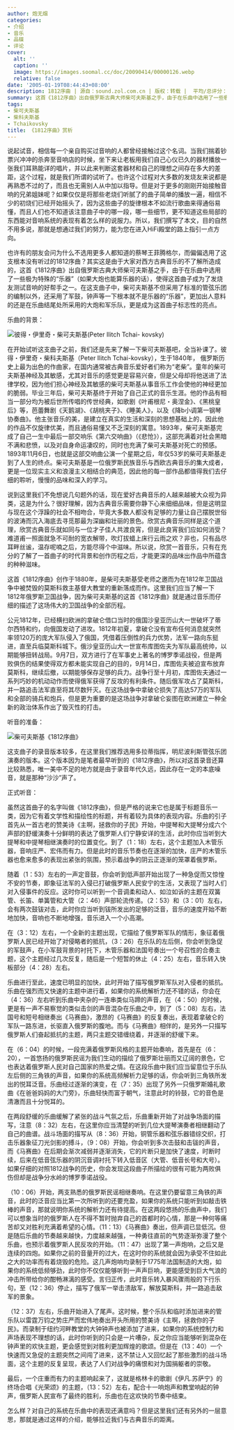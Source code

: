 ```yaml
---
author: 炮无烟
categories:
- 介绍
- 音乐
- 品碟
- 评论
cover:
  alt: ''
  caption: ''
  image: https://images.soomal.cc/doc/20090414/00000126.webp
  relative: false
date: '2005-01-19T08:44:43+08:00'
description: 1812序曲 | 源自：sound.zol.com.cn | 版权：转载 |  平均/总评分：09.60/144
summary: 这首《1812序曲》出自俄罗斯古典大师柴可夫斯基之手，由于在乐曲中选用了一些极为特殊的“乐器”（如果大炮也能算乐器的话），使得这首曲子成为了发烧友测试音响的好帮手之一。在这支曲子中，柴可夫斯基不但采用了标准的管弦乐团的编制以外，还采用了军鼓，钟声等一下根本就不是乐器的“乐器”，更加出人意料的还是在乐曲结尾处所采用的大炮和军乐队，更是成为这首曲子标志性的亮点。
tags:
- 柴可夫斯基
- 柴科夫斯基
- Tchaikovsky
title: 《1812序曲》赏析
---
```


说起试音，相信每一个亲自购买过音响的人都曾经接触过这个名词。当我们揣着钞票兴冲冲的杀奔至音响店的时候，坐下来让老板用我们自己心仪已久的器材播放一张我们耳熟能详的唱片，并以此来判断这套器材和自己的理想之间存在多大的差距，这个过程，就是我们所谓的试听了。也许这个过程对大多数的发烧友来说都是再熟悉不过的了，而且也无需别人从中加以指导。但是对于更多的刚刚开始接触音响的兄弟姐妹呢？如果仅仅是将那些老烧们听腻了的曲子简单的播放一遍，相信不少的初烧们已经开始摇头了，因为这些曲子的旋律根本不如流行歌曲来得通俗易懂，而且人们也不知道该注意曲子中的哪一段，哪一些细节，更不知道这些局部的东西能对音响系统的表现有着怎么样的说服力。所以，我们撰写了本文，目的自然不用多说，那就是想通过我们的努力，能为您在进入HiFi殿堂的路上指引一点方向。

也许有的朋友会问为什么不选用更多人都知道的蔡琴王菲腾格尔，而偏偏选用了这支根本没有听过的1812序曲？其实这是由于大家对西方古典音乐的不了解所造成的，这首《1812序曲》出自俄罗斯古典大师柴可夫斯基之手，由于在乐曲中选用了一些极为特殊的“乐器”（如果大炮也能算乐器的话），使得这首曲子成为了发烧友测试音响的好帮手之一。在这支曲子中，柴可夫斯基不但采用了标准的管弦乐团的编制以外，还采用了军鼓，钟声等一下根本就不是乐器的“乐器”，更加出人意料的还是在乐曲结尾处所采用的大炮和军乐队，更是成为这首曲子标志性的亮点。

乐曲的背景：

![彼得・伊里奇・柴可夫斯基(Peter Ilitch Tchai- kovsky)](https://images.soomal.cc/doc/20090414/00000125.webp)



在开始试听这支曲子之前，我们还是先来了解一下柴可夫斯基吧，全当补课了。彼得・伊里奇・柴科夫斯基（Peter Ilitch Tchai-kovsky），生于1840年， 俄罗斯历史上最为出色的作曲家，在国内通常被古典音乐爱好者们称为“老柴”。童年的柴可夫斯基神经及其敏感，尤其对音乐的感觉更是容易兴奋，但是父母却将他送进了法律学校，因为他们担心神经及其敏感的柴可夫斯基从事音乐工作会使他的神经更加的脆弱。毕业三年后，柴可夫斯基终于开始了自己正式的音乐生涯。他的作品有相当一部分均为被后世所传唱的传世经典，如歌剧《叶甫根尼・奥涅金》、《黑桃皇后》等，芭蕾舞剧《天鹅湖》、《胡桃夹子》、《睡美人》，以及《降b小调第一钢琴协奏曲》。他主张音乐的美，是建立在真实的生活和深刻的思想基础上的，因此他的作品不仅旋律优美，而且通俗易懂又不乏深刻的寓意。1893年，柴可夫斯基完成了自己一生中最后一部交响乐《第六交响曲》（《悲怆》），这部充满着对社会黑暗不满和悲愤，以及对自身命运凄叹的，同时也充满了柴可夫斯基对死亡的预感。1893年11月6日，也就是这部交响曲公演一个星期之后，年仅53岁的柴可夫斯基走到了人生的终点。柴可夫斯基是一位俄罗斯民族音乐与西欧古典音乐的集大成者，更是一位现实主义和浪漫主义相结合的典范，因此他的每一部作品都值得我们去仔细的聆听，慢慢的品味和深入的学习。

说到这里我们不免想说几句题外的话，现在爱好古典音乐的人越来越被大众视为异类，这是为什么？很好理解，因为古典音乐需要你静下心来细细品味，但是这明显与现在这个浮躁的社会不相吻合，毕竟大多数人都没有足够的力量让自己摆脱世俗的波涛而沉入海底去寻觅那最为深幽和壮丽的景色。欣赏古典音乐同样是这个道理，欣赏古典音乐就如同与一位才子佳人共渡良宵，但是此良宵我们应如何消受？难道甫一照面就急不可耐的宽衣解带，吹灯拔蜡上床行云雨之欢？非也，只有品尽耳畔丝谧，温存呢喃之后，方能尽得个中滋味。所以说，欣赏一首音乐，只有在充分的了解了一首曲子的时代背景和创作历程之后，才能更深的品味出作品中所蕴含的种种滋味。

这首《1812序曲》创作于1880年，是柴可夫斯基受老师之邀而为在1812年卫国战争中被焚毁的莫斯科救主基督大教堂的重新落成而作。这里我们应当了解一下1812年俄罗斯卫国战争，因为柴可夫斯基的这首《1812序曲》就是通过音乐而仔细的描述了这场伟大的卫国战争的全部历程。

公元1812年，已经横扫欧洲的拿破仑借口当时的俄国沙皇亚历山大一世破坏了蒂尔西特和约，向俄国发动了进攻。1812年初夏，拿破仑没有宣布任何消息就突然率领120万的庞大军队侵入了俄国，凭借着压倒性的兵力优势，法军一路向东挺进，直至兵临莫斯科城下。俄沙皇亚历山大一世宣布库图佐夫为军队最高统帅，以期能够扭转战局。9月7日，双方进行了在军事史上著名的博罗季诺战役，但是两败俱伤的结果使得双方都未能实现自己的目的，9月14日，库图佐夫被迫宣布放弃莫斯科，继续后撤，以期能够保存足够的兵力。战争行至十月初，库图佐夫通过一系列巧妙的机动动作而使得俄军获得了反攻的有利条件。随后俄军攻占了莫斯科，并一路追击法军直至将其尽数歼灭。在这场战争中拿破仑损失了高达57万的军队和全部的骑兵和炮兵，但是更为重要的是这场战争对拿破仑妄图在欧洲建立一种全新的政治体系作出了毁灭性的打击。

听音的准备：

![柴可夫斯基《1812序曲》](https://images.soomal.cc/doc/20090414/00000126.webp)



这支曲子的录音版本较多，在这里我们推荐选用多拉蒂指挥，明尼波利斯管弦乐团演奏的版本。这个版本因为是笔者最早听到的《1812序曲》，所以对这首录音还算比较熟悉，唯一美中不足的地方就是由于录音年代久远，因此存在一定的本底噪音，就是那种“沙沙”声了。

正式听音：

虽然这首曲子的名字叫做《1812序曲》，但是严格的说来它也是属于标题音乐一类，因为它有着文学性和描绘性的标题，并有着较为具体的表现内容。乐曲的引子首先从一首古老的赞美诗《主啊，拯救你的子民》开始，中提琴和大提琴分成六个声部的舒缓演奏十分鲜明的表达了俄罗斯人们宁静安详的生活，此时你应当听到大提琴和中提琴相继演奏时的位置变化。到了（1：18）左右，这个主题加入木管乐器，音响庄严、宏伟而有力。但是此时的音乐节奏也在逐渐的加快，庄严的木管乐器也愈来愈多的表现出紧张的氛围，预示着战争的阴云正逐渐的笼罩着俄罗斯。

随着（1：53）左右的一声定音鼓，你会听到低声部开始出现了一种急促而又惊惶不安的节奏，即象征法军的入侵已打破俄罗斯人民安宁的生活，又表现了当时人们对入侵事件的反应。这时你可以听到一个音调柔和动人、如泣如诉的主题在双簧管、长笛、单簧管和大管（2：46）声部轮流传递。（2：53）和（3：01）左右，会有两次鼓钹对击，此时你应当听到钹所发出的足够的泛音，音乐的速度开始不断地加快，音响也不断地增强，音乐进入一个小高潮。

在（3：12）左右，一个全新的主题出现，它描绘了俄罗斯军队的情形，象征着俄罗斯人民已经开始了对侵略者的抵抗，（3：26）在乐队的左后侧，你会听到急促的军鼓声，在小军鼓背景的衬托下，木管乐器和法国号奏出一个号召性的合奏主题，这个主题经过几次反复，随后是一个短暂的休止（4：25）左右，音乐转入快板部分（4：28）左右。

乐曲进行至此，速度已明显的加快，此时开始了描写俄罗斯军队对入侵者的抵抗。乐曲在强烈而又快速的主题中进行着，如果你的系统解析力还不错的话，你会在（4：36）左右听到乐曲中夹杂的一连串类似马蹄的声音，在（4：50）的时候，更是有一声不易察觉的类似击剑的声音混杂在乐曲之中，到了（5：08）左右，法国号和短号相继奏出《马赛曲》，激昂的《马赛曲》的反复奏出，表现着拿破仑的军队一路东进，长驱直入俄罗斯的腹地。而与《马赛曲》相伴的，是另外一只描写俄罗斯人们奋起抵抗的主题，两只主题交错缠绕着，并逐渐的舒缓下来。

在（6：04）的时候，一段充满着俄罗斯风格的主题开始奏响，首先是在（6：20），一首悠扬的俄罗斯民谣为我们生动的描绘了俄罗斯壮丽而又辽阔的景色，它也表达着俄罗斯人民对自己国家的热爱之情。在这段乐曲中我们应当留意位于乐队左后侧的三角铁的声音，如果你的系统高频解析力足够的话，你会听到三角铁所发出的悦耳泛音。乐曲经过逐渐的演变，在（7：35）出现了另外一只俄罗斯婚礼歌曲《在爸爸妈妈的大门旁》，乐曲轻快而富于朝气，注意此时的铃鼓，它的音色是清澈而且十分悦耳的。

在两段舒缓的乐曲缓解了紧张的战斗气氛之后，乐曲重新开始了对战争场面的描写，注意（8：32）左右，在这里你应当清楚的听到几位大提琴演奏者相继翻动了自己的曲谱。战斗场面的描写从（8：36）开始，铜管乐器和弦乐器错综交织，打击乐器象征刀光剑影的搏斗，（9：08）开始，你会听到多次击鼓和击钹的声音，而《马赛曲》在后期会渐次减弱并逐渐消失，它的片断只是加快了速度，时断时续，后来在低音弦乐器的阴沉音调衬托下转入低音区（大管、低音长号和大号）。如果仔细的对照1812战争的历史，你会发现这段曲子所描绘的很有可能为两败俱伤但却是战争分水岭的博罗季诺战役。

（10：06）开始，两支熟悉的俄罗斯民谣相继奏响。在这里仍要留意三角铁的声音，此时的泛音应当比第一次所听到的还要充盈，如果你的系统只能听到如敲击铁棒的声音，那就说明你系统的解析力还有待提高。在这两段悠扬的乐曲声中，我们可以想象当时的俄罗斯人在不得不暂时抛弃自己的首都时的心情，那是一种何等痛苦却又对胜利充满着希望的心情。（11：13）《马赛曲》奏出，但声调已显低沉。但是随后乐曲的节奏越来越快，力度越来越强，一种勇往直前的气势逐渐弥漫了整个乐曲，也预示着俄罗斯人民反攻的开始。（11：47）出现了第一声炮响，之后又是连续的四炮。如果你之前的音量开的过大，在这时你的系统就会因为承受不住如此之大的功率而有着烧毁的危险。这几声炮响均录制于1775年法国制造的大炮，如果你的系统低频够劲，此时你不仅仅能够听到一声声巨响，更能感受到巨大气浪的冲击所带给你的酣畅淋漓的感受。言归正传，此时音乐转入暴风骤雨般的下行乐句，至（12：36）停止，描写了俄军一举击溃敌军，解放莫斯科，并一路追击敌军的景象。

（12：37）左右，乐曲开始进入了尾声。这时候，整个乐队和临时添加进来的管乐队以雷霆万钧之势庄严而宏伟地奏出开头所用的赞美诗《主啊，拯救你的子民》。而录制于纽约河畔教堂的大钟钟声也被添加了进来，如果你的系统控制力和声场表现不理想的话，此时你听到的只会是一片嘈杂，反之你应当能够听到混杂在钟声里的欢快主题，更会感觉到对胜利更加辉煌的歌颂。但是在（13：40）一个快速而又急促的主题突然之间闯了进来，这不禁让人又回忆起了那些激烈的战斗场面，这个主题的反复呈现，表达了人们对战争的痛恨和对为国捐躯者的崇敬。

最后，一个庄重而有力的主题响起来了，这就是格林卡的歌剧《伊凡.苏萨宁》的终场合唱《光荣颂》的主题，（13：52）左右，配合十一响炮声和教堂响起的钟声，俄罗斯人民宣布了最终的胜利，乐曲也在这欢快的节奏中结束。

怎么样？对自己的系统在乐曲中的表现还满意吗？但是这里我们还有另外的一层意思，那就是通过这样的介绍，能够拉近我们与古典音乐的距离。